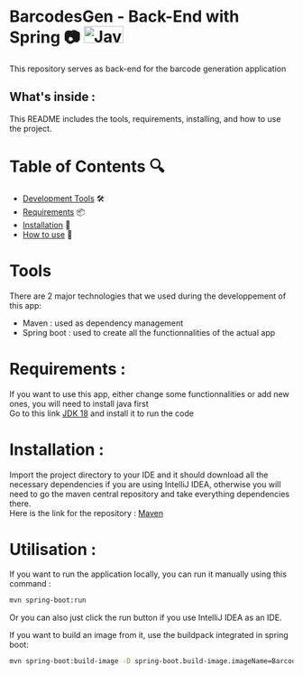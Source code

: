 # BarcodesGen - Back-End with Spring 📷 <img src="https://img.icons8.com/material-outlined/24/000000/barcode.png" alt="JavaScript Logo" width="70" height="30">

This repository serves as back-end for the barcode generation application

## What's inside :
 This README includes the tools, requirements, installing, and how to use the project.

# Table of Contents 🔍
- [Development Tools](#tools) 🛠️
- [Requirements](#requirements) 📦
- [Installation](#installation) 🔄
- [How to use](#utilisation) 📝


# Tools
There are 2 major technologies that we used during the developpement of this app:
* Maven : used as dependency management
* Spring boot : used to create all the functionnalities of the actual app

# Requirements :
If you want to use this app, either change some functionnalities or add new ones, you will need to install java first </br>
Go to this link [JDK 18](https://www.oracle.com/java/technologies/javase/jdk21-archive-downloads.html) and install it to run the code

# Installation :
Import the project directory to your IDE and it should download all the necessary dependencies if you are using IntelliJ IDEA, otherwise you will need to go the maven central repository and take everything dependencies there. </br>
Here is the link for the repository : [Maven](https://mvnrepository.com/)

# Utilisation :
If you want to run the application locally, you can run it manually using this command :
   ```sh
   mvn spring-boot:run
   ```
Or you can also just click the run button if you use IntelliJ IDEA as an IDE.

If you want to build an image from it, use the buildpack integrated in spring boot:
   ```sh
   mvn spring-boot:build-image -D spring-boot.build-image.imageName=BarcodesGen
   ```